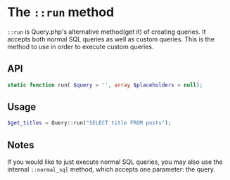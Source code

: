 # The `::run` method
`::run` is Query.php's alternative method(get it) of creating queries. It accepts both normal SQL queries as well as custom queries. This is the method to use in order to execute custom queries.

## API

```php
static function run( $query = '', array $placeholders = null);
```

## Usage

```php
$get_titles = Query::run("SELECT title FROM posts"); 
```

## Notes
If you would like to just execute normal SQL queries, you may also use the internal `::normal_sql` method, which accepts one parameter: the query.